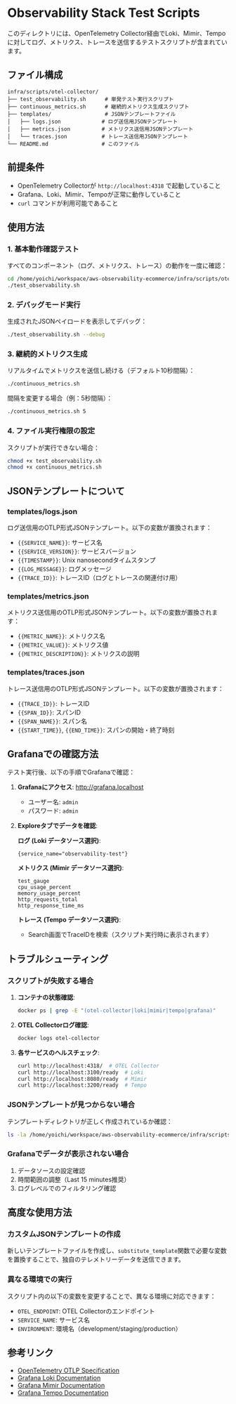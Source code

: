 # Observability Stack Test Scripts

このディレクトリには、OpenTelemetry Collector経由でLoki、Mimir、Tempoに対してログ、メトリクス、トレースを送信するテストスクリプトが含まれています。

## ファイル構成

```text
infra/scripts/otel-collector/
├── test_observability.sh      # 単発テスト実行スクリプト
├── continuous_metrics.sh      # 継続的メトリクス生成スクリプト
├── templates/                 # JSONテンプレートファイル
│   ├── logs.json             # ログ送信用JSONテンプレート
│   ├── metrics.json          # メトリクス送信用JSONテンプレート
│   └── traces.json           # トレース送信用JSONテンプレート
└── README.md                 # このファイル
```

## 前提条件

- OpenTelemetry Collectorが `http://localhost:4318` で起動していること
- Grafana、Loki、Mimir、Tempoが正常に動作していること
- `curl` コマンドが利用可能であること

## 使用方法

### 1. 基本動作確認テスト

すべてのコンポーネント（ログ、メトリクス、トレース）の動作を一度に確認：

```bash
cd /home/yoichi/workspace/aws-observability-ecommerce/infra/scripts/otel-collector
./test_observability.sh
```

### 2. デバッグモード実行

生成されたJSONペイロードを表示してデバッグ：

```bash
./test_observability.sh --debug
```

### 3. 継続的メトリクス生成

リアルタイムでメトリクスを送信し続ける（デフォルト10秒間隔）：

```bash
./continuous_metrics.sh
```

間隔を変更する場合（例：5秒間隔）：

```bash
./continuous_metrics.sh 5
```

### 4. ファイル実行権限の設定

スクリプトが実行できない場合：

```bash
chmod +x test_observability.sh
chmod +x continuous_metrics.sh
```

## JSONテンプレートについて

### templates/logs.json
ログ送信用のOTLP形式JSONテンプレート。以下の変数が置換されます：
- `{{SERVICE_NAME}}`: サービス名
- `{{SERVICE_VERSION}}`: サービスバージョン
- `{{TIMESTAMP}}`: Unix nanosecondタイムスタンプ
- `{{LOG_MESSAGE}}`: ログメッセージ
- `{{TRACE_ID}}`: トレースID（ログとトレースの関連付け用）

### templates/metrics.json
メトリクス送信用のOTLP形式JSONテンプレート。以下の変数が置換されます：
- `{{METRIC_NAME}}`: メトリクス名
- `{{METRIC_VALUE}}`: メトリクス値
- `{{METRIC_DESCRIPTION}}`: メトリクスの説明

### templates/traces.json
トレース送信用のOTLP形式JSONテンプレート。以下の変数が置換されます：
- `{{TRACE_ID}}`: トレースID
- `{{SPAN_ID}}`: スパンID
- `{{SPAN_NAME}}`: スパン名
- `{{START_TIME}}`, `{{END_TIME}}`: スパンの開始・終了時刻

## Grafanaでの確認方法

テスト実行後、以下の手順でGrafanaで確認：

1. **Grafanaにアクセス**: http://grafana.localhost
   - ユーザー名: `admin`
   - パスワード: `admin`

2. **Exploreタブでデータを確認**:

   **ログ (Loki データソース選択)**:
   ```
   {service_name="observability-test"}
   ```

   **メトリクス (Mimir データソース選択)**:
   ```
   test_gauge
   cpu_usage_percent
   memory_usage_percent
   http_requests_total
   http_response_time_ms
   ```

   **トレース (Tempo データソース選択)**:
   - Search画面でTraceIDを検索（スクリプト実行時に表示されます）

## トラブルシューティング

### スクリプトが失敗する場合

1. **コンテナの状態確認**:
   ```bash
   docker ps | grep -E "(otel-collector|loki|mimir|tempo|grafana)"
   ```

2. **OTEL Collectorログ確認**:
   ```bash
   docker logs otel-collector
   ```

3. **各サービスのヘルスチェック**:
   ```bash
   curl http://localhost:4318/  # OTEL Collector
   curl http://localhost:3100/ready  # Loki
   curl http://localhost:8080/ready  # Mimir
   curl http://localhost:3200/ready  # Tempo
   ```

### JSONテンプレートが見つからない場合

テンプレートディレクトリが正しく作成されているか確認：
```bash
ls -la /home/yoichi/workspace/aws-observability-ecommerce/infra/scripts/otel-collector/templates/
```

### Grafanaでデータが表示されない場合

1. データソースの設定確認
2. 時間範囲の調整（Last 15 minutes推奨）
3. ログレベルでのフィルタリング確認

## 高度な使用方法

### カスタムJSONテンプレートの作成

新しいテンプレートファイルを作成し、`substitute_template`関数で必要な変数を置換することで、独自のテレメトリーデータを送信できます。

### 異なる環境での実行

スクリプト内の以下の変数を変更することで、異なる環境に対応できます：
- `OTEL_ENDPOINT`: OTEL Collectorのエンドポイント
- `SERVICE_NAME`: サービス名
- `ENVIRONMENT`: 環境名（development/staging/production）

## 参考リンク

- [OpenTelemetry OTLP Specification](https://opentelemetry.io/docs/specs/otlp/)
- [Grafana Loki Documentation](https://grafana.com/docs/loki/)
- [Grafana Mimir Documentation](https://grafana.com/docs/mimir/)
- [Grafana Tempo Documentation](https://grafana.com/docs/tempo/)
